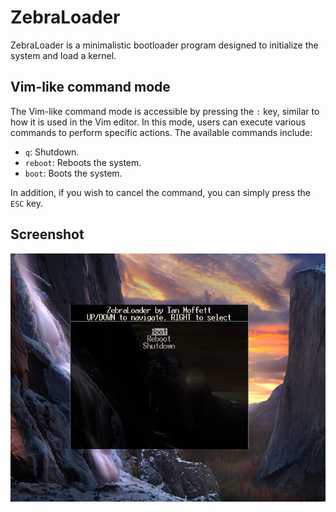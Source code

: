 # ZebraLoader

ZebraLoader is a minimalistic bootloader program designed to
initialize the system and load a kernel.

## Vim-like command mode

The Vim-like command mode is 
accessible by pressing the `:` key, similar to how 
it is used in the Vim editor. In this mode, users 
can execute various commands to 
perform specific actions. 
The available commands include:

- `q`: Shutdown.
- `reboot`: Reboots the system.
- `boot`: Boots the system.

In addition, if you wish to cancel the command, you can simply press the `ESC` key.

## Screenshot

![Screenshot](https://raw.githubusercontent.com/Vega-OS/ZebraLoader/main/assets/screenshot.png?)
